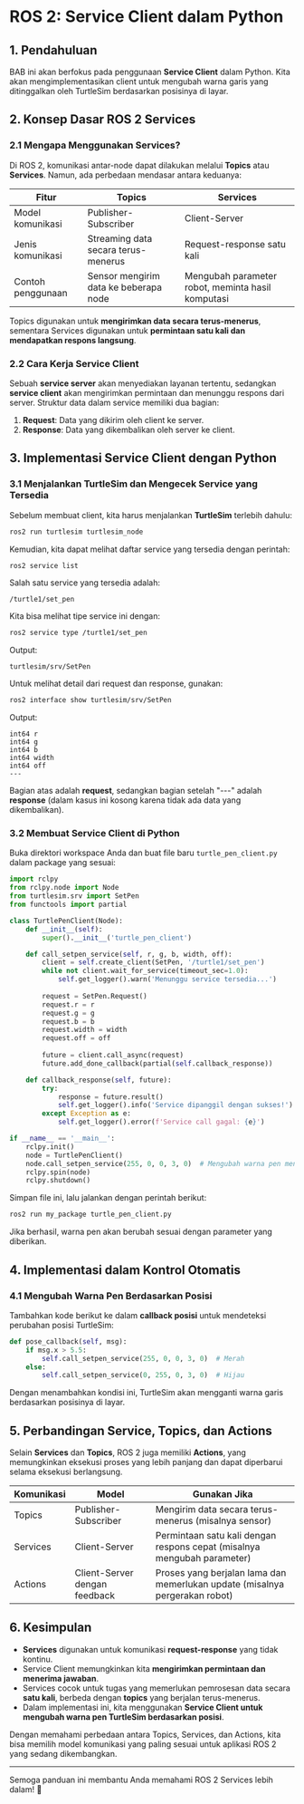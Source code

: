 # ROS 2: Service Client dalam Python 

## 1. Pendahuluan

BAB ini akan berfokus pada penggunaan **Service Client** dalam Python. Kita akan mengimplementasikan client untuk mengubah warna garis yang ditinggalkan oleh TurtleSim berdasarkan posisinya di layar.

## 2. Konsep Dasar ROS 2 Services

### 2.1 Mengapa Menggunakan Services?
Di ROS 2, komunikasi antar-node dapat dilakukan melalui **Topics** atau **Services**. Namun, ada perbedaan mendasar antara keduanya:

| Fitur | Topics | Services |
|--------|--------|----------|
| Model komunikasi | Publisher-Subscriber | Client-Server |
| Jenis komunikasi | Streaming data secara terus-menerus | Request-response satu kali |
| Contoh penggunaan | Sensor mengirim data ke beberapa node | Mengubah parameter robot, meminta hasil komputasi |

Topics digunakan untuk **mengirimkan data secara terus-menerus**, sementara Services digunakan untuk **permintaan satu kali dan mendapatkan respons langsung**.

### 2.2 Cara Kerja Service Client
Sebuah **service server** akan menyediakan layanan tertentu, sedangkan **service client** akan mengirimkan permintaan dan menunggu respons dari server. Struktur data dalam service memiliki dua bagian:
1. **Request**: Data yang dikirim oleh client ke server.
2. **Response**: Data yang dikembalikan oleh server ke client.

## 3. Implementasi Service Client dengan Python

### 3.1 Menjalankan TurtleSim dan Mengecek Service yang Tersedia

Sebelum membuat client, kita harus menjalankan **TurtleSim** terlebih dahulu:
```bash
ros2 run turtlesim turtlesim_node
```

Kemudian, kita dapat melihat daftar service yang tersedia dengan perintah:
```bash
ros2 service list
```

Salah satu service yang tersedia adalah:
```
/turtle1/set_pen
```

Kita bisa melihat tipe service ini dengan:
```bash
ros2 service type /turtle1/set_pen
```
Output:
```
turtlesim/srv/SetPen
```

Untuk melihat detail dari request dan response, gunakan:
```bash
ros2 interface show turtlesim/srv/SetPen
```
Output:
```
int64 r
int64 g
int64 b
int64 width
int64 off
---
```
Bagian atas adalah **request**, sedangkan bagian setelah "---" adalah **response** (dalam kasus ini kosong karena tidak ada data yang dikembalikan).

### 3.2 Membuat Service Client di Python

Buka direktori workspace Anda dan buat file baru `turtle_pen_client.py` dalam package yang sesuai:

```python
import rclpy
from rclpy.node import Node
from turtlesim.srv import SetPen
from functools import partial

class TurtlePenClient(Node):
    def __init__(self):
        super().__init__('turtle_pen_client')

    def call_setpen_service(self, r, g, b, width, off):
        client = self.create_client(SetPen, '/turtle1/set_pen')
        while not client.wait_for_service(timeout_sec=1.0):
            self.get_logger().warn('Menunggu service tersedia...')
        
        request = SetPen.Request()
        request.r = r
        request.g = g
        request.b = b
        request.width = width
        request.off = off
        
        future = client.call_async(request)
        future.add_done_callback(partial(self.callback_response))

    def callback_response(self, future):
        try:
            response = future.result()
            self.get_logger().info('Service dipanggil dengan sukses!')
        except Exception as e:
            self.get_logger().error(f'Service call gagal: {e}')

if __name__ == '__main__':
    rclpy.init()
    node = TurtlePenClient()
    node.call_setpen_service(255, 0, 0, 3, 0)  # Mengubah warna pen menjadi merah
    rclpy.spin(node)
    rclpy.shutdown()
```

Simpan file ini, lalu jalankan dengan perintah berikut:
```bash
ros2 run my_package turtle_pen_client.py
```
Jika berhasil, warna pen akan berubah sesuai dengan parameter yang diberikan.

## 4. Implementasi dalam Kontrol Otomatis

### 4.1 Mengubah Warna Pen Berdasarkan Posisi
Tambahkan kode berikut ke dalam **callback posisi** untuk mendeteksi perubahan posisi TurtleSim:

```python
def pose_callback(self, msg):
    if msg.x > 5.5:
        self.call_setpen_service(255, 0, 0, 3, 0)  # Merah
    else:
        self.call_setpen_service(0, 255, 0, 3, 0)  # Hijau
```

Dengan menambahkan kondisi ini, TurtleSim akan mengganti warna garis berdasarkan posisinya di layar.

## 5. Perbandingan Service, Topics, dan Actions

Selain **Services** dan **Topics**, ROS 2 juga memiliki **Actions**, yang memungkinkan eksekusi proses yang lebih panjang dan dapat diperbarui selama eksekusi berlangsung.

| Komunikasi | Model | Gunakan Jika |
|------------|--------|--------------|
| Topics | Publisher-Subscriber | Mengirim data secara terus-menerus (misalnya sensor) |
| Services | Client-Server | Permintaan satu kali dengan respons cepat (misalnya mengubah parameter) |
| Actions | Client-Server dengan feedback | Proses yang berjalan lama dan memerlukan update (misalnya pergerakan robot) |

## 6. Kesimpulan

- **Services** digunakan untuk komunikasi **request-response** yang tidak kontinu.
- Service Client memungkinkan kita **mengirimkan permintaan dan menerima jawaban**.
- Services cocok untuk tugas yang memerlukan pemrosesan data secara **satu kali**, berbeda dengan **topics** yang berjalan terus-menerus.
- Dalam implementasi ini, kita menggunakan **Service Client untuk mengubah warna pen TurtleSim berdasarkan posisi**.

Dengan memahami perbedaan antara Topics, Services, dan Actions, kita bisa memilih model komunikasi yang paling sesuai untuk aplikasi ROS 2 yang sedang dikembangkan.

---
Semoga panduan ini membantu Anda memahami ROS 2 Services lebih dalam! 🚀

